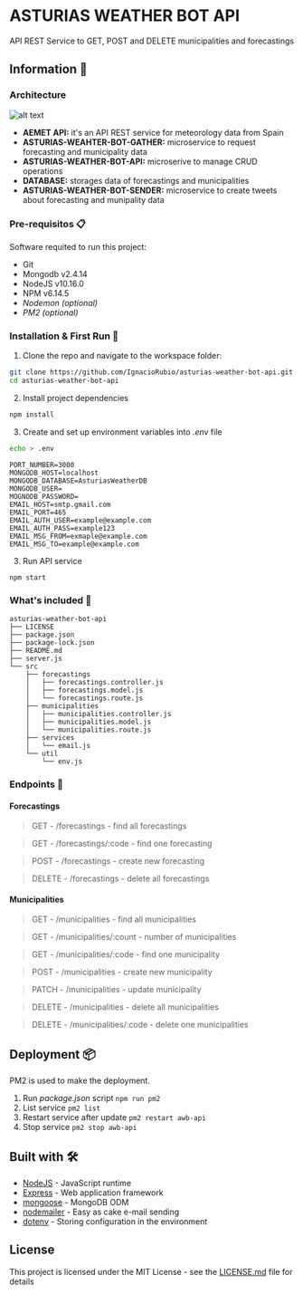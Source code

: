 # ASTURIAS WEATHER BOT API

API REST Service to GET, POST and DELETE municipalities and forecastings


## Information 🚀

### Architecture

![alt text](https://i.imgur.com/jxk19Yf.png)

- **AEMET API:** it's an API REST service for meteorology data from Spain
- **ASTURIAS-WEAHTER-BOT-GATHER:** microservice to request forecasting and municipality data
- **ASTURIAS-WEATHER-BOT-API:** microserive to manage CRUD operations
- **DATABASE:** storages data of forecastings and municipalities
- **ASTURIAS-WEATHER-BOT-SENDER:** microservice to create tweets about forecasting and munipality data

### Pre-requisitos 📋

Software requited to run this project:
- Git
- Mongodb v2.4.14
- NodeJS v10.16.0
- NPM v6.14.5
- *Nodemon (optional)*
- *PM2 (optional)*


### Installation & First Run 🔧

1. Clone the repo and navigate to the workspace folder:

```bash
git clone https://github.com/IgnacioRubio/asturias-weather-bot-api.git
cd asturias-weather-bot-api
```

2. Install project dependencies

```bash
npm install
```

3. Create and set up environment variables into *.env* file 

```bash
echo > .env
```

```
PORT_NUMBER=3000
MONGODB_HOST=localhost
MONGODB_DATABASE=AsturiasWeatherDB
MONGODB_USER=
MOGNODB_PASSWORD=
EMAIL_HOST=smtp.gmail.com
EMAIL_PORT=465
EMAIL_AUTH_USER=example@example.com
EMAIL_AUTH_PASS=example123
EMAIL_MSG_FROM=exmaple@example.com
EMAIL_MSG_TO=example@example.com
```

3. Run API service 

```
npm start
```

### What's included 📂

```
asturias-weather-bot-api
├── LICENSE
├── package.json
├── package-lock.json
├── README.md
├── server.js
└── src
    ├── forecastings
    │   ├── forecastings.controller.js
    │   ├── forecastings.model.js
    │   └── forecastings.route.js
    ├── municipalities
    │   ├── municipalities.controller.js
    │   ├── municipalities.model.js
    │   └── municipalities.route.js
    ├── services
    │   └── email.js
    └── util
        └── env.js
```

### Endpoints 🔖

#### Forecastings
> GET - /forecastings - find all forecastings

> GET - /forecastings/:code - find one forecasting

> POST - /forecastings - create new forecasting

> DELETE - /forecastings - delete all forecastings

#### Municipalities
> GET - /municipalities - find all municipalities

> GET - /municipalities/:count - number of municipalities

> GET - /municipalities/:code - find one municipality

> POST - /municipalities - create new municipality

> PATCH - /municipalities - update municipality

> DELETE - /municipalities - delete all municipalities

> DELETE - /municipalities/:code - delete one municipalities

## Deployment 📦

PM2 is used to make the deployment.

1. Run *package.json* script `npm run pm2`
2. List service `pm2 list`
3. Restart service after update `pm2 restart awb-api`
4. Stop service `pm2 stop awb-api`

## Built with 🛠️

* [NodeJS](https://nodejs.org/en/) - JavaScript runtime
* [Express](https://expressjs.com/) - Web application framework
* [mongoose](https://mongoosejs.com/) - MongoDB ODM
* [nodemailer](https://www.npmjs.com/package/nodemailer) - Easy as cake e-mail sending
* [dotenv](https://www.npmjs.com/package/dotenv) - Storing configuration in the environment 

## License

This project is licensed under the MIT License - see the [LICENSE.md](LICENSE.md) file for details